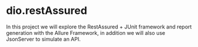 # dio.restAssured

In this project we will explore the RestAssured + JUnit framework and report generation with the Allure Framework, in addition we will also use JsonServer to simulate an API.
